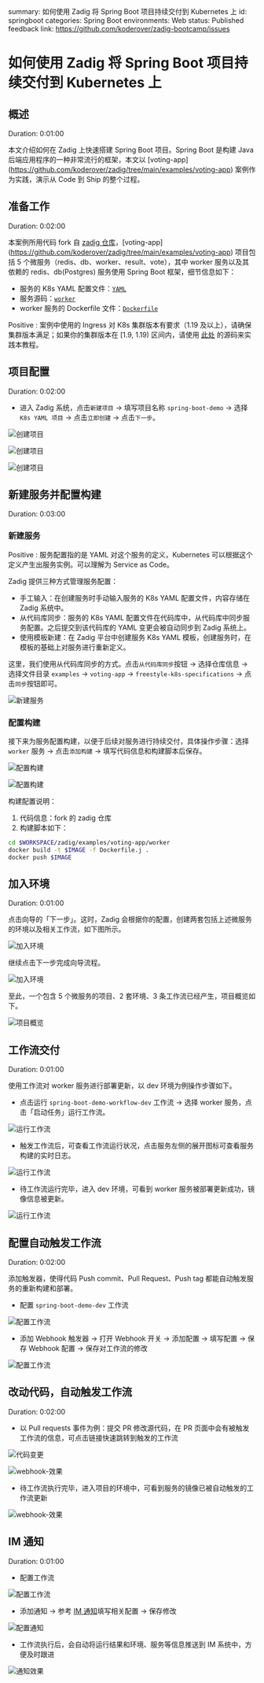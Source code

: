 summary: 如何使用 Zadig 将 Spring Boot 项目持续交付到 Kubernetes 上
id: springboot
categories: Spring Boot
environments: Web
status: Published
feedback link: https://github.com/koderover/zadig-bootcamp/issues

# 如何使用 Zadig 将 Spring Boot 项目持续交付到 Kubernetes 上

## 概述

Duration: 0:01:00

本文介绍如何在 Zadig 上快速搭建 Spring Boot 项目。Spring Boot 是构建 Java 后端应用程序的一种非常流行的框架，本文以 [voting-app] (https://github.com/koderover/zadig/tree/main/examples/voting-app) 案例作为实践，演示从 Code 到 Ship 的整个过程。

## 准备工作

Duration: 0:02:00

本案例所用代码 fork 自 [zadig 仓库](https://github.com/koderover/zadig)，[voting-app] (https://github.com/koderover/zadig/tree/main/examples/voting-app) 项目包括 5 个微服务（redis、db、worker、result、vote），其中 worker 服务以及其依赖的 redis、db(Postgres) 服务使用 Spring Boot 框架，细节信息如下：
- 服务的 K8s YAML 配置文件：[`YAML`](https://github.com/koderover/zadig/tree/main/examples/voting-app/freestyle-k8s-specifications/)
- 服务源码：[`worker`](https://github.com/koderover/zadig/tree/main/examples/voting-app/worker/src/main/java/worker/Worker.java)
- worker 服务的 Dockerfile 文件：[`Dockerfile`](https://github.com/koderover/zadig/tree/main/examples/voting-app/worker/Dockerfile.j)

Positive
: 案例中使用的 Ingress 对 K8s 集群版本有要求（1.19 及以上），请确保集群版本满足；如果你的集群版本在 [1.9, 1.19) 区间内，请使用 [此处](https://github.com/koderover/zadig/tree/release-1.13.0/examples/voting-app) 的源码来实践本教程。

## 项目配置

Duration: 0:02:00

- 进入 Zadig 系统，点击`新建项目` -> 填写项目名称 `spring-boot-demo` -> 选择 `K8s YAML 项目` -> 点击`立即创建` -> 点击`下一步`。

![创建项目](./img/create_project_1.png "创建项目")

![创建项目](./img/create_project_2.png "创建项目")

![创建项目](./img/create_project_3.png "创建项目")

## 新建服务并配置构建

Duration: 0:03:00

### 新建服务

Positive
: 服务配置指的是 YAML 对这个服务的定义，Kubernetes 可以根据这个定义产生出服务实例。可以理解为 Service as Code。

Zadig 提供三种方式管理服务配置：
- 手工输入：在创建服务时手动输入服务的 K8s YAML 配置文件，内容存储在 Zadig 系统中。
- 从代码库同步：服务的 K8s YAML 配置文件在代码库中，从代码库中同步服务配置。之后提交到该代码库的 YAML 变更会被自动同步到 Zadig 系统上。
- 使用模板新建：在 Zadig 平台中创建服务 K8s YAML 模板，创建服务时，在模板的基础上对服务进行重新定义。

这里，我们使用从代码库同步的方式。点击`从代码库同步`按钮 -> 选择仓库信息 -> 选择文件目录 `examples` -> `voting-app` -> `freestyle-k8s-specifications` -> 点击`同步`按钮即可。

![新建服务](./img/create_service.png "新建服务")

### 配置构建

接下来为服务配置构建，以便于后续对服务进行持续交付，具体操作步骤：选择 `worker` 服务 -> 点击`添加构建` -> 填写代码信息和构建脚本后保存。

![配置构建](./img/build_config_1.png)

![配置构建](./img/build_config_2.png)

构建配置说明：
1. 代码信息：fork 的 zadig 仓库
2. 构建脚本如下：

```bash
cd $WORKSPACE/zadig/examples/voting-app/worker
docker build -t $IMAGE -f Dockerfile.j .
docker push $IMAGE
```

## 加入环境

Duration: 0:01:00

点击向导的「下一步」。这时，Zadig 会根据你的配置，创建两套包括上述微服务的环境以及相关工作流，如下图所示。

![加入环境](./img/join_env.png)

继续点击下一步完成向导流程。

![加入环境](./img/join_env_2.png)

至此，一个包含 5 个微服务的项目、2 套环境、3 条工作流已经产生，项目概览如下。

![项目概览](./img/project_overview.png)

## 工作流交付

Duration: 0:01:00

使用工作流对 worker 服务进行部署更新，以 dev 环境为例操作步骤如下。

- 点击运行 `spring-boot-demo-workflow-dev` 工作流 -> 选择 worker 服务，点击「启动任务」运行工作流。

![运行工作流](./img/run_workflow_1.png)


- 触发工作流后，可查看工作流运行状况，点击服务左侧的展开图标可查看服务构建的实时日志。

![运行工作流](./img/run_workflow_2.png)

- 待工作流运行完毕，进入 dev 环境，可看到 worker 服务被部署更新成功，镜像信息被更新。

![运行工作流](./img/run_workflow_3.png)

## 配置自动触发工作流

Duration: 0:02:00

添加触发器，使得代码 Push commit、Pull Request、Push tag 都能自动触发服务的重新构建和部署。

- 配置 `spring-boot-demo-dev` 工作流

![配置工作流](./img/config_workflow.png)

- 添加 Webhook 触发器 -> 打开 Webhook 开关 -> 添加配置 -> 填写配置 -> 保存 Webhook 配置 -> 保存对工作流的修改

![配置工作流](./img/config_webhook.png)

## 改动代码，自动触发工作流

Duration: 0:02:00

- 以 Pull requests 事件为例：提交 PR 修改源代码，在 PR 页面中会有被触发工作流的信息，可点击链接快速跳转到触发的工作流

![代码变更](./img/pull_request.png)

![webhook-效果](./img/pull_request_webhook_effect.png)

- 待工作流执行完毕，进入项目的环境中，可看到服务的镜像已被自动触发的工作流更新

![webhook-效果](./img/pull_request_effect_2.png)

## IM 通知

Duration: 0:01:00

- 配置工作流

![配置工作流](./img/config_workflow.png)

- 添加通知 -> 参考 [IM 通知](https://docs.koderover.com/zadig/v1.11.0/project/workflow/#im-%e7%8a%b6%e6%80%81%e9%80%9a%e7%9f%a5)填写相关配置 -> 保存修改

![配置通知](./img/config_im_1.png)

- 工作流执行后，会自动将运行结果和环境、服务等信息推送到 IM 系统中，方便及时跟进

![通知效果](./img/im_effect.png)
